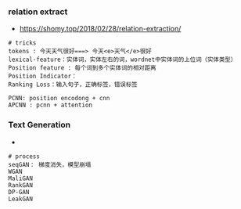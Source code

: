 ### relation extract
- https://shomy.top/2018/02/28/relation-extraction/
```
# tricks
tokens : 今天天气很好===> 今天<e>天气</e>很好
lexical-feature：实体词，实体左右的词，wordnet中实体词的上位词（实体类型）
Position feature : 每个词到多个实体词的相对距离
Position Indicator： 
Ranking Loss：输入句子，正确标签，错误标签

PCNN: position encodong + cnn
APCNN : pcnn + attention
```
### Text Generation
- 
```
# process
seqGAN： 梯度消失，模型崩塌
WGAN
MaliGAN
RankGAN
DP-GAN
LeakGAN

```